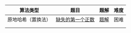 | 算法类型           | 题目                                                         | 题解                                                         | 难度 |
| ------------------ | ------------------------------------------------------------ | ------------------------------------------------------------ | ---- |
| 原地哈希（置换法） | [缺失的第一个正数](https://leetcode.cn/problems/first-missing-positive/solutions/?envType=study-plan-v2&envId=top-100-liked) | [题解](https://github.com/CoderLi530/Personal-practice-problem-/tree/main/%E6%95%B0%E7%BB%84/%E7%BC%BA%E5%A4%B1%E7%9A%84%E7%AC%AC%E4%B8%80%E4%B8%AA%E6%AD%A3%E6%95%B0) | 困难 |
|                    |                                                              |                                                              |      |
|                    |                                                              |                                                              |      |

